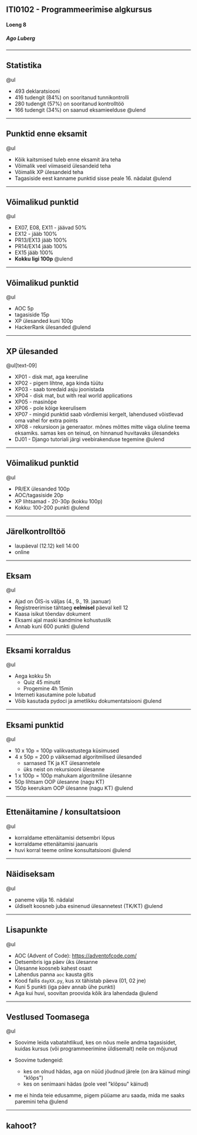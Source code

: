 ## ITI0102 - Programmeerimise algkursus
#### Loeng 8
##### Ago Luberg

---

## Statistika

@ul
- 493 deklaratsiooni
- 416 tudengit (84%) on sooritanud tunnikontrolli
- 280 tudengit (57%) on sooritanud kontrolltöö
- 166 tudengit (34%) on saanud eksamieelduse
@ulend

---
## Punktid enne eksamit

@ul
- Kõik kaitsmised tuleb enne eksamit ära teha
- Võimalik veel viimaseid ülesandeid teha
- Võimalik XP ülesandeid teha
- Tagasiside eest kanname punktid sisse peale 16. nädalat
@ulend

---

## Võimalikud punktid

@ul
- EX07, E08, EX11 - jäävad 50%
- EX12 - jääb 100%
- PR13/EX13 jääb 100%
- PR14/EX14 jääb 100%
- EX15 jääb 100%
- **Kokku ligi 100p**
@ulend

---

## Võimalikud punktid

@ul
- AOC 5p
- tagasiside 15p
- XP ülesanded kuni 100p
- HackerRank ülesanded
@ulend

---

## XP ülesanded

@ul[text-09]
- XP01 - disk mat, aga keeruline
- XP02 - pigem lihtne, aga kinda tüütu
- XP03 - saab toredaid asju joonistada
- XP04 - disk mat, but with real world applications
- XP05 - masinõpe
- XP06 - pole kõige keerulisem
- XP07 - mingid punktid saab võrdlemisi kergelt, lahendused võistlevad oma vahel for extra points
- XP08 - rekursioon ja generaator. mõnes mõttes mitte väga oluline teema eksamiks. samas kes on teinud, on hinnanud huvitavaks ülesandeks
- DJ01 - Django tutoriali järgi veebirakenduse tegemine
@ulend

---

## Võimalikud punktid

@ul
- PR/EX ülesanded 100p
- AOC/tagasiside 20p
- XP lihtsamad - 20-30p (kokku 100p)
- Kokku: 100-200 punkti
@ulend

---

## Järelkontrolltöö

- laupäeval (12.12) kell 14:00
- online

---

## Eksam

@ul
- Ajad on ÕIS-is väljas (4., 9., 19. jaanuar)
- Registreerimise tähtaeg **eelmisel** päeval kell 12
- Kaasa isikut tõendav dokument
- Eksami ajal maski kandmine kohustuslik
- Annab kuni 600 punkti
@ulend

---

## Eksami korraldus

@ul
- Aega kokku 5h
  - Quiz 45 minutit
  - Progemine 4h 15min
- Interneti kasutamine pole lubatud
- Võib kasutada pydoci ja ametlikku dokumentatsiooni
@ulend

---

## Eksami punktid

@ul
- 10 x 10p = 100p valikvastustega küsimused
- 4 x 50p = 200 p väiksemad algoritmilised ülesanded
  - sarnased TK ja KT ülesannetele
  - üks neist on rekursiooni ülesanne
- 1 x 100p = 100p mahukam algoritmiline ülesanne
- 50p lihtsam OOP ülesanne (nagu KT)
- 150p keerukam OOP ülesanne (nagu KT)
@ulend

---

## Ettenäitamine / konsultatsioon

@ul
- korraldame ettenäitamisi detsembri lõpus
- korraldame ettenäitamisi jaanuaris
- huvi korral teeme online konsultatsiooni
@ulend

---

## Näidiseksam

@ul
- paneme välja 16. nädalal
- üldiselt koosneb juba esinenud ülesannetest (TK/KT)
@ulend

---

## Lisapunkte

@ul
- AOC (Advent of Code): https://adventofcode.com/
- Detsembris iga päev üks ülesanne
- Ülesanne koosneb kahest osast
- Lahendus panna `aoc` kausta gitis
- Kood failis `dayXX.py`, kus `XX` tähistab päeva (01, 02 jne)
- Kuni 5 punkti (iga päev annab ühe punkti)
- Aga kui huvi, soovitan proovida kõik ära lahendada
@ulend

---

## Vestlused Toomasega

@ul
- Soovime leida vabatahtlikud, kes on nõus meile andma tagasisidet, kuidas kursus (või programmeerimine üldisemalt) neile on mõjunud
- Soovime tudengeid:
 
  - kes on olnud hädas, aga on nüüd jõudnud järele (on ära käinud mingi "klõps")
  - kes on senimaani hädas (pole veel "klõpsu" käinud)
- me ei hinda teie edusamme, pigem püüame aru saada, mida me saaks paremini teha
@ulend

---

## kahoot?
